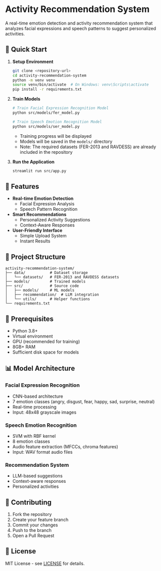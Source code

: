 # Activity Recommendation System

A real-time emotion detection and activity recommendation system that analyzes facial expressions and speech patterns to suggest personalized activities.

## 🚀 Quick Start

1. **Setup Environment**
   ```bash
   git clone <repository-url>
   cd activity-recommendation-system
   python -m venv venv
   source venv/bin/activate  # On Windows: venv\Scripts\activate
   pip install -r requirements.txt
   ```

2. **Train Models**
   ```bash
   # Train Facial Expression Recognition Model
   python src/models/fer_model.py
   
   # Train Speech Emotion Recognition Model
   python src/models/ser_model.py
   ```
   - Training progress will be displayed
   - Models will be saved in the `models/` directory
   - Note: The required datasets (FER-2013 and RAVDESS) are already included in the repository

3. **Run the Application**
   ```bash
   streamlit run src/app.py
   ```

## 🎯 Features

- **Real-time Emotion Detection**
  - Facial Expression Analysis
  - Speech Pattern Recognition
- **Smart Recommendations**
  - Personalized Activity Suggestions
  - Context-Aware Responses
- **User-Friendly Interface**
  - Simple Upload System
  - Instant Results

## 📁 Project Structure

```
activity-recommendation-system/
├── data/           # Dataset storage
│   └── datasets/   # FER-2013 and RAVDESS datasets
├── models/         # Trained models
├── src/            # Source code
│   ├── models/     # ML models
│   ├── recommendation/  # LLM integration
│   └── utils/      # Helper functions
└── requirements.txt
```

## 🔧 Prerequisites

- Python 3.8+
- Virtual environment
- GPU (recommended for training)
- 8GB+ RAM
- Sufficient disk space for models

## 📊 Model Architecture

### Facial Expression Recognition
- CNN-based architecture
- 7 emotion classes (angry, disgust, fear, happy, sad, surprise, neutral)
- Real-time processing
- Input: 48x48 grayscale images

### Speech Emotion Recognition
- SVM with RBF kernel
- 8 emotion classes
- Audio feature extraction (MFCCs, chroma features)
- Input: WAV format audio files

### Recommendation System
- LLM-based suggestions
- Context-aware responses
- Personalized activities

## 🤝 Contributing

1. Fork the repository
2. Create your feature branch
3. Commit your changes
4. Push to the branch
5. Open a Pull Request

## 📝 License

MIT License - see [LICENSE](LICENSE) for details.
